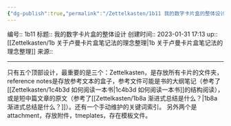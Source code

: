 ```yaml
---
{"dg-publish":true,"permalink":"/Zettelkasten/1b11 我的数字卡片盒的整体设计/","dgPassFrontmatter":true}
---
```


编号:: 1b11
标题:: 我的数字卡片盒的整体设计
创建时间:: 2023-01-31 17:13
up:: [[Zettelkasten/1b 关于卢曼卡片盒笔记法的理念整理\|1b 关于卢曼卡片盒笔记法的理念整理]]
来源:: 

---
只有五个顶部设计，最重要的是三个：Zettelkasten，是存放所有卡片的文件夹，reference notes是存放参考文本的盒子，参考文件可能是书的大纲笔记（参考了[[Zettelkasten/1c4b3d 如何阅读一本书\|1c4b3d 如何阅读一本书]]的结构阅读），或是短中篇文章的原文（参考了[[Zettelkasten/1b8a 渐进式总结是什么？\|1b8a 渐进式总结是什么？]]）。还有一个手动维护的关键词索引。
另外两个是attachment，存放附件，tmeplates，存在模板文件。